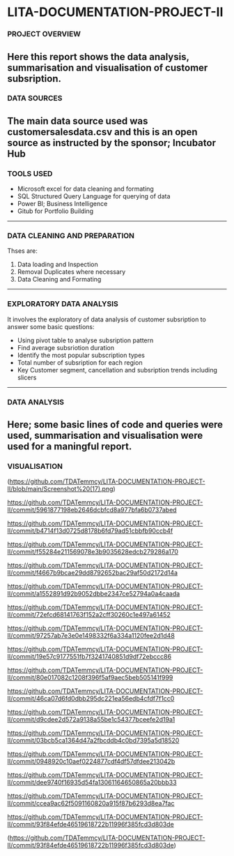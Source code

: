 # LITA-DOCUMENTATION-PROJECT-II

### PROJECT OVERVIEW
Here this report shows the data analysis, summarisation and visualisation of customer subsription.
---------------------
### DATA SOURCES
The main data source used was customersalesdata.csv and this is an open source as instructed by the sponsor; Incubator Hub
----------------------------
### TOOLS USED
- Microsoft excel for data cleaning and formating
- SQL Structured Query Language for querying of data
- Power BI; Business Intelligence
- Gitub for Portfolio Building
--------------------------
### DATA CLEANING AND PREPARATION
Thses are:
1. Data loading and Inspection
2. Removal Duplicates where necessary
3. Data Cleaning and Formating
----------------------------
### EXPLORATORY DATA ANALYSIS
It involves the exploratory of data analysis of customer subsription to answer some basic questions:
- Using pivot table to analyse subsription pattern
- Find average subsriotion duration
- Identify the most popular subscription types
- Total number of subsription for each region
- Key Customer segment, cancellation and subsription trends including slicers
-------------------------
### DATA ANALYSIS
Here; some basic lines of code and queries were used, summarisation and visualisation were used for a maningful report.
--------------------------
### VISUALISATION

(https://github.com/TDATemmcy/LITA-DOCUMENTATION-PROJECT-II/blob/main/Screenshot%20(17).png) 


https://github.com/TDATemmcy/LITA-DOCUMENTATION-PROJECT-II/commit/5961877198eb2646dcbfcd8a977bfa6b0737abed

https://github.com/TDATemmcy/LITA-DOCUMENTATION-PROJECT-II/commit/b4714f13d0725d8178b6fd79ad51cbbfb90ccb4f

https://github.com/TDATemmcy/LITA-DOCUMENTATION-PROJECT-II/commit/f55284e211569078e3b9035628edcb279286a170

https://github.com/TDATemmcy/LITA-DOCUMENTATION-PROJECT-II/commit/f4667b9bcae29dd8792652bac29af50d2172d14a

https://github.com/TDATemmcy/LITA-DOCUMENTATION-PROJECT-II/commit/a1552891d92b9052dbbe2347ce52794a0a4caada

https://github.com/TDATemmcy/LITA-DOCUMENTATION-PROJECT-II/commit/72efcd68141763f152a2cff30260c1e497a61452

https://github.com/TDATemmcy/LITA-DOCUMENTATION-PROJECT-II/commit/97257ab7e3e0e1498332f6a334a1120fee2d1d48

https://github.com/TDATemmcy/LITA-DOCUMENTATION-PROJECT-II/commit/19e57c9177551fb7f3241740851d9df72ebccc86

https://github.com/TDATemmcy/LITA-DOCUMENTATION-PROJECT-II/commit/80e017082c1208f396f5af9aec5beb505141f999

https://github.com/TDATemmcy/LITA-DOCUMENTATION-PROJECT-II/commit/46ca07d6fd0dbb295dc221ea56edb4cfdf7f1cc0

https://github.com/TDATemmcy/LITA-DOCUMENTATION-PROJECT-II/commit/d9cdee2d572a9138a55be1c54377bceefe2d19a1

https://github.com/TDATemmcy/LITA-DOCUMENTATION-PROJECT-II/commit/03bcb5ca1364d47a2fbcddb4c0bd7395a5d18520

https://github.com/TDATemmcy/LITA-DOCUMENTATION-PROJECT-II/commit/0948920c10aef0224877cdf4df57dfdee213042b

https://github.com/TDATemmcy/LITA-DOCUMENTATION-PROJECT-II/commit/dee9740f16935d54fa13061164650865a20bbb33

https://github.com/TDATemmcy/LITA-DOCUMENTATION-PROJECT-II/commit/ccea9ac62f5091160820a915f87b6293d8ea7fac

https://github.com/TDATemmcy/LITA-DOCUMENTATION-PROJECT-II/commit/93f84efde46519618722b11996f385fcd3d803de

(https://github.com/TDATemmcy/LITA-DOCUMENTATION-PROJECT-II/commit/93f84efde46519618722b11996f385fcd3d803de)






































